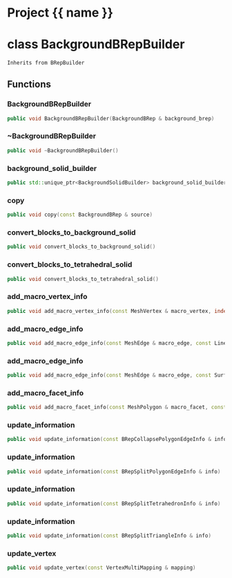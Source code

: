 <script setup>
import {useRoute} from 'vitepress'
const {path} = useRoute()
const tokens = path.split('/')
const words = tokens[2].split('-');
for (let i = 0; i < words.length; i++) {
    words[i] = words[i].charAt(0).toUpperCase() + words[i].slice(1);
    words[i] = words[i].replace('geode', 'Geode')
}
const name = words.join('-');
</script>
# Project {{ name }}

# class BackgroundBRepBuilder


```cpp
Inherits from BRepBuilder
```



## Functions

### BackgroundBRepBuilder

```cpp
public void BackgroundBRepBuilder(BackgroundBRep & background_brep)
```


### ~BackgroundBRepBuilder

```cpp
public void ~BackgroundBRepBuilder()
```


### background_solid_builder

```cpp
public std::unique_ptr<BackgroundSolidBuilder> background_solid_builder(const Block3D & block)
```


### copy

```cpp
public void copy(const BackgroundBRep & source)
```


### convert_blocks_to_background_solid

```cpp
public void convert_blocks_to_background_solid()
```


### convert_blocks_to_tetrahedral_solid

```cpp
public void convert_blocks_to_tetrahedral_solid()
```


### add_macro_vertex_info

```cpp
public void add_macro_vertex_info(const MeshVertex & macro_vertex, index_t unique_vertex_id)
```


### add_macro_edge_info

```cpp
public void add_macro_edge_info(const MeshEdge & macro_edge, const Line3D & line, index_t edge)
```


### add_macro_edge_info

```cpp
public void add_macro_edge_info(const MeshEdge & macro_edge, const Surface3D & surface, const PolygonEdge & edge)
```


### add_macro_facet_info

```cpp
public void add_macro_facet_info(const MeshPolygon & macro_facet, const Surface3D & surface, index_t triangle)
```


### update_information

```cpp
public void update_information(const BRepCollapsePolygonEdgeInfo & info)
```


### update_information

```cpp
public void update_information(const BRepSplitPolygonEdgeInfo & info)
```


### update_information

```cpp
public void update_information(const BRepSplitTetrahedronInfo & info)
```


### update_information

```cpp
public void update_information(const BRepSplitTriangleInfo & info)
```


### update_vertex

```cpp
public void update_vertex(const VertexMultiMapping & mapping)
```





